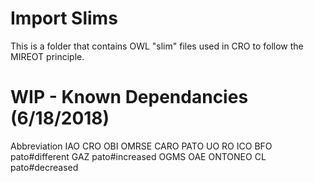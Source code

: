 # Import Slims
This is a folder that contains OWL "slim" files used in CRO to follow the MIREOT principle.

# WIP - Known Dependancies (6/18/2018)
Abbreviation
IAO
CRO
OBI
OMRSE
CARO
PATO
UO
RO
ICO
BFO
pato#different
GAZ
pato#increased
OGMS
OAE
ONTONEO
CL
pato#decreased
